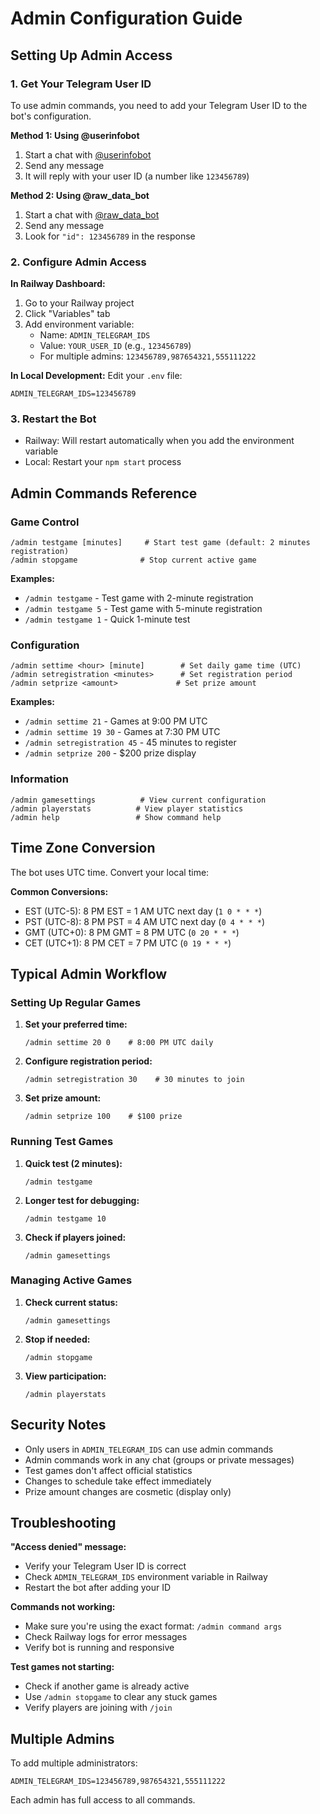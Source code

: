 # Admin Configuration Guide

## Setting Up Admin Access

### 1. Get Your Telegram User ID

To use admin commands, you need to add your Telegram User ID to the bot's configuration.

**Method 1: Using @userinfobot**
1. Start a chat with [@userinfobot](https://t.me/userinfobot) 
2. Send any message
3. It will reply with your user ID (a number like `123456789`)

**Method 2: Using @raw_data_bot**
1. Start a chat with [@raw_data_bot](https://t.me/raw_data_bot)
2. Send any message
3. Look for `"id": 123456789` in the response

### 2. Configure Admin Access

**In Railway Dashboard:**
1. Go to your Railway project
2. Click "Variables" tab
3. Add environment variable:
   - Name: `ADMIN_TELEGRAM_IDS`
   - Value: `YOUR_USER_ID` (e.g., `123456789`)
   - For multiple admins: `123456789,987654321,555111222`

**In Local Development:**
Edit your `.env` file:
```
ADMIN_TELEGRAM_IDS=123456789
```

### 3. Restart the Bot
- Railway: Will restart automatically when you add the environment variable
- Local: Restart your `npm start` process

## Admin Commands Reference

### Game Control
```
/admin testgame [minutes]     # Start test game (default: 2 minutes registration)
/admin stopgame              # Stop current active game
```

**Examples:**
- `/admin testgame` - Test game with 2-minute registration
- `/admin testgame 5` - Test game with 5-minute registration
- `/admin testgame 1` - Quick 1-minute test

### Configuration
```
/admin settime <hour> [minute]        # Set daily game time (UTC)
/admin setregistration <minutes>      # Set registration period
/admin setprize <amount>             # Set prize amount
```

**Examples:**
- `/admin settime 21` - Games at 9:00 PM UTC
- `/admin settime 19 30` - Games at 7:30 PM UTC  
- `/admin setregistration 45` - 45 minutes to register
- `/admin setprize 200` - $200 prize display

### Information
```
/admin gamesettings          # View current configuration
/admin playerstats          # View player statistics
/admin help                 # Show command help
```

## Time Zone Conversion

The bot uses UTC time. Convert your local time:

**Common Conversions:**
- EST (UTC-5): 8 PM EST = 1 AM UTC next day (`1 0 * * *`)
- PST (UTC-8): 8 PM PST = 4 AM UTC next day (`0 4 * * *`)
- GMT (UTC+0): 8 PM GMT = 8 PM UTC (`0 20 * * *`)
- CET (UTC+1): 8 PM CET = 7 PM UTC (`0 19 * * *`)

## Typical Admin Workflow

### Setting Up Regular Games
1. **Set your preferred time:**
   ```
   /admin settime 20 0    # 8:00 PM UTC daily
   ```

2. **Configure registration period:**
   ```
   /admin setregistration 30    # 30 minutes to join
   ```

3. **Set prize amount:**
   ```
   /admin setprize 100    # $100 prize
   ```

### Running Test Games
1. **Quick test (2 minutes):**
   ```
   /admin testgame
   ```

2. **Longer test for debugging:**
   ```
   /admin testgame 10
   ```

3. **Check if players joined:**
   ```
   /admin gamesettings
   ```

### Managing Active Games
1. **Check current status:**
   ```
   /admin gamesettings
   ```

2. **Stop if needed:**
   ```
   /admin stopgame
   ```

3. **View participation:**
   ```
   /admin playerstats
   ```

## Security Notes

- Only users in `ADMIN_TELEGRAM_IDS` can use admin commands
- Admin commands work in any chat (groups or private messages)
- Test games don't affect official statistics
- Changes to schedule take effect immediately
- Prize amount changes are cosmetic (display only)

## Troubleshooting

**"Access denied" message:**
- Verify your Telegram User ID is correct
- Check `ADMIN_TELEGRAM_IDS` environment variable in Railway
- Restart the bot after adding your ID

**Commands not working:**
- Make sure you're using the exact format: `/admin command args`
- Check Railway logs for error messages
- Verify bot is running and responsive

**Test games not starting:**
- Check if another game is already active
- Use `/admin stopgame` to clear any stuck games
- Verify players are joining with `/join`

## Multiple Admins

To add multiple administrators:
```
ADMIN_TELEGRAM_IDS=123456789,987654321,555111222
```

Each admin has full access to all commands.